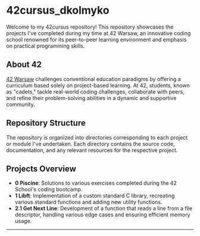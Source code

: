 # 42cursus_dkolmyko

Welcome to my 42cursus repository! This repository showcases the projects I've completed during my time at 42 Warsaw, an innovative coding school renowned for its peer-to-peer learning environment and emphasis on practical programming skills.

## About 42
[42 Warsaw](https://42warsaw.pl/en/) challenges conventional education paradigms by offering a curriculum based solely on project-based learning. At 42, students, known as "cadets," tackle real-world coding challenges, collaborate with peers, and refine their problem-solving abilities in a dynamic and supportive community.

## Repository Structure
The repository is organized into directories corresponding to each project or module I've undertaken. Each directory contains the source code, documentation, and any relevant resources for the respective project.

## Projects Overview
- **0 Piscine**: Solutions to various exercises completed during the 42 School's coding bootcamp.
- **1 Libft**: Implementation of a custom standard C library, recreating various standard functions and adding new utility functions.
- **2.1 Get Next Line**: Development of a function that reads a line from a file descriptor, handling various edge cases and ensuring efficient memory usage.

---
